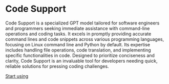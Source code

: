 # Code Support

Code Support is a specialized GPT model tailored for software engineers and programmers seeking immediate assistance with command-line operations and coding tasks. It excels in promptly providing accurate command lines and code snippets across various programming languages, focusing on Linux command line and Python by default. Its expertise includes handling file operations, code translation, and implementing specific functionalities in code. Designed to prioritize conciseness and clarity, Code Support is an invaluable tool for developers needing quick, reliable solutions for pressing coding challenges.

[Start using](https://chat.openai.com/g/g-H8YSZ3jLX)